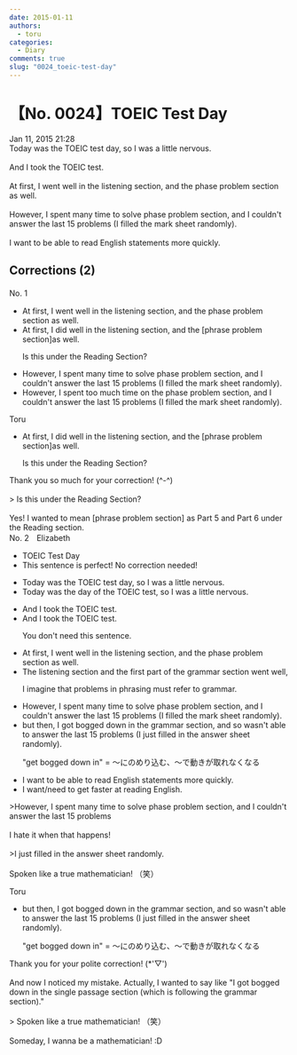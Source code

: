 ```yaml
---
date: 2015-01-11
authors:
  - toru
categories:
  - Diary
comments: true
slug: "0024_toeic-test-day"
---
```


# 【No. 0024】TOEIC Test Day
<div class="date">Jan 11, 2015 21:28</div>
<div id="post"><div id="body_show_ori">
Today was the TOEIC test day, so I was a little nervous.<br/><br/>And I took the TOEIC test.<br/><br/>At first, I went well in the listening section, and the phase problem section as well.<br/><br/>However, I spent many time to solve phase problem section, and I couldn't answer the last 15 problems (I filled the mark sheet randomly).<br/><br/>I want to be able to read English statements more quickly.
</div></div>

<!-- more -->


## Corrections (2)
<div id="block"><div class="first_name"> No. 1　<span class="just_name"></span></div><div id="block2">
<ul class="correction_field">
<li class="incorrect">At first, I went well in the listening section, and the phase problem section as well.</li>
<li class="corrected correct">
At first, I <span class="f_blue">did</span> well in the listening section, and the<span class="f_red"> [phrase problem section]</span>as well.
<p class="correction_comment">Is this under the Reading Section?</p>
</li>
</ul>
<ul class="correction_field">
<li class="incorrect">However, I spent many time to solve phase problem section, and I couldn't answer the last 15 problems (I filled the mark sheet randomly).</li>
<li class="corrected correct">
However, I spent<span class="f_blue"> too much</span> time on the phase problem section, and I couldn't answer the last 15 problems (I filled the mark sheet randomly).
</li>
</ul>
</div><div class="name"><span class="just_name">Toru</span><br><div class="quote_field"><ul class="correction_field">
<li class="corrected correct">
At first, I <span class="f_blue">did</span> well in the listening section, and the<span class="f_red"> [phrase problem section]</span>as well.
<p class="correction_comment">
Is this under the Reading Section?
</p>
</li>
</ul></div>
Thank you so much for your correction! (^-^)<br/><br/>&gt; Is this under the Reading Section?<br/><br/>Yes! I wanted to mean [phrase problem section] as Part 5 and Part 6 under the Reading section.
</div>
</div>
<div id="block"><div class="first_name"> No. 2　<span class="just_name">Elizabeth</span></div><div id="block2">
<ul class="correction_field">
<li class="incorrect">TOEIC Test Day</li>
<li class="corrected perfect">This sentence is perfect! No correction needed!</li>
</ul>
<ul class="correction_field">
<li class="incorrect">Today was the TOEIC test day, so I was a little nervous.</li>
<li class="corrected correct">
Today was the<span class="f_blue"> day of the</span> TOEIC test, so I was a little nervous.
</li>
</ul>
<ul class="correction_field">
<li class="incorrect">And I took the TOEIC test.</li>
<li class="corrected correct">
<span class="sline"><span class="f_gray">And I took the TOEIC test.</span></span>
<p class="correction_comment">You don't need this sentence.</p>
</li>
</ul>
<ul class="correction_field">
<li class="incorrect">At first, I went well in the listening section, and the phase problem section as well.</li>
<li class="corrected correct">
The listening section and the <span class="f_blue">first part of the grammar </span>section went well, 
<p class="correction_comment">I imagine that problems in phrasing must refer to grammar.</p>
</li>
</ul>
<ul class="correction_field">
<li class="incorrect">However, I spent many time to solve phase problem section, and I couldn't answer the last 15 problems (I filled the mark sheet randomly).</li>
<li class="corrected correct">
<span class="f_blue">but then</span>, <span class="f_blue">I got bogged down in the grammar section</span>, and <span class="f_blue">so wasn't able to </span>answer the last 15 problems (I <span class="f_blue">just </span>filled <span class="f_red">in</span> the <span class="f_red">answer</span> sheet randomly).
<p class="correction_comment">"get bogged down in" = ～にのめり込む、～で動きが取れなくなる</p>
</li>
</ul>
<ul class="correction_field">
<li class="incorrect">I want to be able to read English statements more quickly.</li>
<li class="corrected correct">
I want/<span class="f_blue">need</span> to<span class="f_blue"> get faster at reading</span> English.
</li>
</ul>
<p class="comment_small">
 &gt;However, I spent many time to solve phase problem section, and I couldn't answer the last 15 problems
 <br/>
 <br/>
 I hate it when that happens!
 <br/>
 <br/>
 &gt;I just filled in the answer sheet randomly.
 <br/>
 <br/>
 Spoken like a true mathematician! （笑）
</p>

</div><div class="name"><span class="just_name">Toru</span><br><div class="quote_field"><ul class="correction_field">
<li class="corrected correct">
<span class="f_blue">but then</span>, <span class="f_blue">I got bogged down in the grammar section</span>, and <span class="f_blue">so wasn't able to </span>answer the last 15 problems (I <span class="f_blue">just </span>filled <span class="f_red">in</span> the <span class="f_red">answer</span> sheet randomly).
<p class="correction_comment">
"get bogged down in" = ～にのめり込む、～で動きが取れなくなる
</p>
</li>
</ul></div>
Thank you for your polite correction! (*'▽')<br/><br/>And now I noticed my mistake. Actually, I wanted to say like "I got bogged down in the single passage section (which is following the grammar section)."<br/><br/>&gt; Spoken like a true mathematician! （笑）<br/><br/>Someday, I wanna be a mathematician! :D
</div>
</div>

